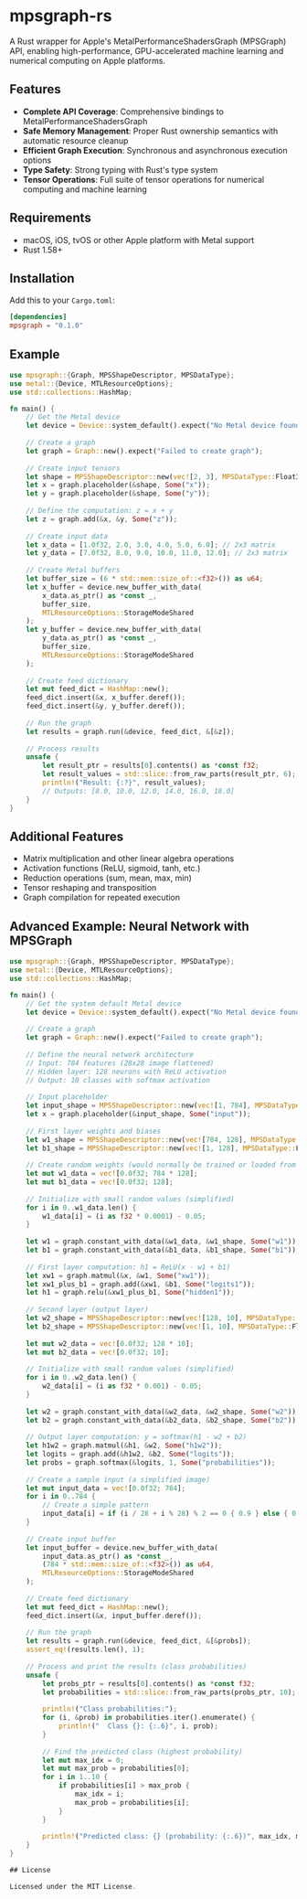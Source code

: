 # mpsgraph-rs

A Rust wrapper for Apple's MetalPerformanceShadersGraph (MPSGraph) API, enabling high-performance, GPU-accelerated machine learning and numerical computing on Apple platforms.

## Features

- **Complete API Coverage**: Comprehensive bindings to MetalPerformanceShadersGraph
- **Safe Memory Management**: Proper Rust ownership semantics with automatic resource cleanup
- **Efficient Graph Execution**: Synchronous and asynchronous execution options
- **Type Safety**: Strong typing with Rust's type system
- **Tensor Operations**: Full suite of tensor operations for numerical computing and machine learning

## Requirements

- macOS, iOS, tvOS or other Apple platform with Metal support
- Rust 1.58+

## Installation

Add this to your `Cargo.toml`:

```toml
[dependencies]
mpsgraph = "0.1.0"
```

## Example

```rust
use mpsgraph::{Graph, MPSShapeDescriptor, MPSDataType};
use metal::{Device, MTLResourceOptions};
use std::collections::HashMap;

fn main() {
    // Get the Metal device
    let device = Device::system_default().expect("No Metal device found");
    
    // Create a graph
    let graph = Graph::new().expect("Failed to create graph");
    
    // Create input tensors
    let shape = MPSShapeDescriptor::new(vec![2, 3], MPSDataType::Float32);
    let x = graph.placeholder(&shape, Some("x"));
    let y = graph.placeholder(&shape, Some("y"));
    
    // Define the computation: z = x + y
    let z = graph.add(&x, &y, Some("z"));
    
    // Create input data
    let x_data = [1.0f32, 2.0, 3.0, 4.0, 5.0, 6.0]; // 2x3 matrix
    let y_data = [7.0f32, 8.0, 9.0, 10.0, 11.0, 12.0]; // 2x3 matrix
    
    // Create Metal buffers
    let buffer_size = (6 * std::mem::size_of::<f32>()) as u64;
    let x_buffer = device.new_buffer_with_data(
        x_data.as_ptr() as *const _, 
        buffer_size, 
        MTLResourceOptions::StorageModeShared
    );
    let y_buffer = device.new_buffer_with_data(
        y_data.as_ptr() as *const _, 
        buffer_size, 
        MTLResourceOptions::StorageModeShared
    );
    
    // Create feed dictionary
    let mut feed_dict = HashMap::new();
    feed_dict.insert(&x, x_buffer.deref());
    feed_dict.insert(&y, y_buffer.deref());
    
    // Run the graph
    let results = graph.run(&device, feed_dict, &[&z]);
    
    // Process results
    unsafe {
        let result_ptr = results[0].contents() as *const f32;
        let result_values = std::slice::from_raw_parts(result_ptr, 6);
        println!("Result: {:?}", result_values);
        // Outputs: [8.0, 10.0, 12.0, 14.0, 16.0, 18.0]
    }
}
```

## Additional Features

- Matrix multiplication and other linear algebra operations
- Activation functions (ReLU, sigmoid, tanh, etc.)
- Reduction operations (sum, mean, max, min)
- Tensor reshaping and transposition
- Graph compilation for repeated execution

## Advanced Example: Neural Network with MPSGraph

```rust
use mpsgraph::{Graph, MPSShapeDescriptor, MPSDataType};
use metal::{Device, MTLResourceOptions};
use std::collections::HashMap;

fn main() {
    // Get the system default Metal device
    let device = Device::system_default().expect("No Metal device found");
    
    // Create a graph
    let graph = Graph::new().expect("Failed to create graph");
    
    // Define the neural network architecture
    // Input: 784 features (28x28 image flattened)
    // Hidden layer: 128 neurons with ReLU activation
    // Output: 10 classes with softmax activation
    
    // Input placeholder
    let input_shape = MPSShapeDescriptor::new(vec![1, 784], MPSDataType::Float32);
    let x = graph.placeholder(&input_shape, Some("input"));
    
    // First layer weights and biases
    let w1_shape = MPSShapeDescriptor::new(vec![784, 128], MPSDataType::Float32);
    let b1_shape = MPSShapeDescriptor::new(vec![1, 128], MPSDataType::Float32);
    
    // Create random weights (would normally be trained or loaded from a file)
    let mut w1_data = vec![0.0f32; 784 * 128];
    let mut b1_data = vec![0.0f32; 128];
    
    // Initialize with small random values (simplified)
    for i in 0..w1_data.len() {
        w1_data[i] = (i as f32 * 0.0001) - 0.05;
    }
    
    let w1 = graph.constant_with_data(&w1_data, &w1_shape, Some("w1"));
    let b1 = graph.constant_with_data(&b1_data, &b1_shape, Some("b1"));
    
    // First layer computation: h1 = ReLU(x · w1 + b1)
    let xw1 = graph.matmul(&x, &w1, Some("xw1"));
    let xw1_plus_b1 = graph.add(&xw1, &b1, Some("logits1"));
    let h1 = graph.relu(&xw1_plus_b1, Some("hidden1"));
    
    // Second layer (output layer)
    let w2_shape = MPSShapeDescriptor::new(vec![128, 10], MPSDataType::Float32);
    let b2_shape = MPSShapeDescriptor::new(vec![1, 10], MPSDataType::Float32);
    
    let mut w2_data = vec![0.0f32; 128 * 10];
    let mut b2_data = vec![0.0f32; 10];
    
    // Initialize with small random values (simplified)
    for i in 0..w2_data.len() {
        w2_data[i] = (i as f32 * 0.001) - 0.05;
    }
    
    let w2 = graph.constant_with_data(&w2_data, &w2_shape, Some("w2"));
    let b2 = graph.constant_with_data(&b2_data, &b2_shape, Some("b2"));
    
    // Output layer computation: y = softmax(h1 · w2 + b2)
    let h1w2 = graph.matmul(&h1, &w2, Some("h1w2"));
    let logits = graph.add(&h1w2, &b2, Some("logits"));
    let probs = graph.softmax(&logits, 1, Some("probabilities"));
    
    // Create a sample input (a simplified image)
    let mut input_data = vec![0.0f32; 784];
    for i in 0..784 {
        // Create a simple pattern
        input_data[i] = if (i / 28 + i % 28) % 2 == 0 { 0.9 } else { 0.1 };
    }
    
    // Create input buffer
    let input_buffer = device.new_buffer_with_data(
        input_data.as_ptr() as *const _,
        (784 * std::mem::size_of::<f32>()) as u64,
        MTLResourceOptions::StorageModeShared
    );
    
    // Create feed dictionary
    let mut feed_dict = HashMap::new();
    feed_dict.insert(&x, input_buffer.deref());
    
    // Run the graph
    let results = graph.run(&device, feed_dict, &[&probs]);
    assert_eq!(results.len(), 1);
    
    // Process and print the results (class probabilities)
    unsafe {
        let probs_ptr = results[0].contents() as *const f32;
        let probabilities = std::slice::from_raw_parts(probs_ptr, 10);
        
        println!("Class probabilities:");
        for (i, &prob) in probabilities.iter().enumerate() {
            println!("  Class {}: {:.6}", i, prob);
        }
        
        // Find the predicted class (highest probability)
        let mut max_idx = 0;
        let mut max_prob = probabilities[0];
        for i in 1..10 {
            if probabilities[i] > max_prob {
                max_idx = i;
                max_prob = probabilities[i];
            }
        }
        
        println!("Predicted class: {} (probability: {:.6})", max_idx, max_prob);
    }
}

## License

Licensed under the MIT License.
